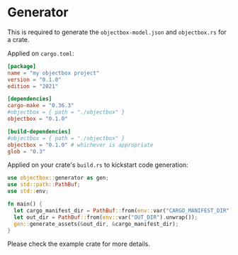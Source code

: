 # Generator

This is required to generate the `objectbox-model.json` and `objectbox.rs`
for a crate.

Applied on `cargo.toml`:

```toml
[package]
name = "my objectbox project"
version = "0.1.0"
edition = "2021"

[dependencies]
cargo-make = "0.36.3"
#objectbox = { path = "./objectbox" }
objectbox = "0.1.0"

[build-dependencies]
#objectbox = { path = "./objectbox" }
objectbox = "0.1.0" # whichever is appropriate
glob = "0.3"
```

Applied on your crate's `build.rs` to kickstart code generation:

```rust
use objectbox::generator as gen;
use std::path::PathBuf;
use std::env;

fn main() {
  let cargo_manifest_dir = PathBuf::from(env::var("CARGO_MANIFEST_DIR").unwrap());
  let out_dir = PathBuf::from(env::var("OUT_DIR").unwrap());
  gen::generate_assets(&out_dir, &cargo_manifest_dir);
}
```

Please check the example crate for more details.